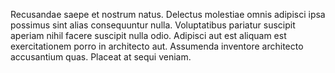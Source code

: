 Recusandae saepe et nostrum natus. Delectus molestiae omnis adipisci ipsa possimus sint alias consequuntur nulla. Voluptatibus pariatur suscipit aperiam nihil facere suscipit nulla odio. Adipisci aut est aliquam est exercitationem porro in architecto aut. Assumenda inventore architecto accusantium quas. Placeat at sequi veniam.